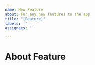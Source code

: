```yaml
---
name: New Feature
about: For any new features to the app
title: "[Feature]"
labels: ''
assignees: ''

---
```


# About Feature
